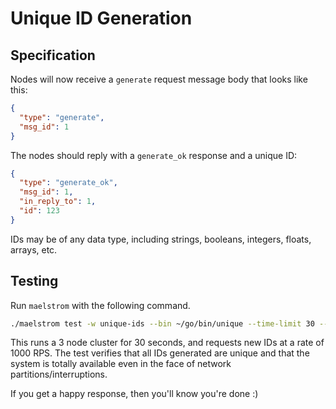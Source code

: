 # Unique ID Generation

## Specification

Nodes will now receive a `generate` request message body that looks like this:

```json
{
  "type": "generate",
  "msg_id": 1
}
```

The nodes should reply with a `generate_ok` response and a unique ID:

```json
{
  "type": "generate_ok",
  "msg_id": 1,
  "in_reply_to": 1,
  "id": 123
}
```

IDs may be of any data type, including strings, booleans, integers, floats,
arrays, etc.

## Testing

Run `maelstrom` with the following command.

```sh
./maelstrom test -w unique-ids --bin ~/go/bin/unique --time-limit 30 --rate 1000 --node-count 3 --availability total --nemesis partition
```

This runs a 3 node cluster for 30 seconds, and requests new IDs at a rate of
1000 RPS. The test verifies that all IDs generated are unique and that the system
is totally available even in the face of network partitions/interruptions.

If you get a happy response, then you'll know you're done :)
